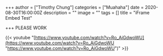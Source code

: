 +++
author = ["Timothy Chung"]
categories = ["Muahaha"]
date = 2020-08-30T16:00:00Z
description = ""
image = ""
tags = []
title = "iFrame Embed Test"

+++
PLEASE WORK

<span class="tablewrapper" markdown="1">

{{< youtube "[https://www.youtube.com/watch?v=Ro_AiGdwoWU](https://www.youtube.com/watch?v=Ro_AiGdwoWU "https://www.youtube.com/watch?v=Ro_AiGdwoWU")" >}}

</span>